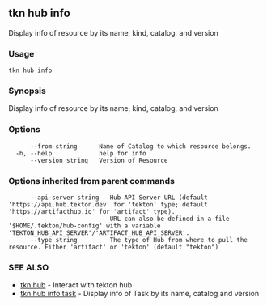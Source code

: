 ## tkn hub info

Display info of resource by its name, kind, catalog, and version

### Usage

```
tkn hub info
```

### Synopsis

Display info of resource by its name, kind, catalog, and version

### Options

```
      --from string      Name of Catalog to which resource belongs.
  -h, --help             help for info
      --version string   Version of Resource
```

### Options inherited from parent commands

```
      --api-server string   Hub API Server URL (default 'https://api.hub.tekton.dev' for 'tekton' type; default 'https://artifacthub.io' for 'artifact' type).
                            URL can also be defined in a file '$HOME/.tekton/hub-config' with a variable 'TEKTON_HUB_API_SERVER'/'ARTIFACT_HUB_API_SERVER'.
      --type string         The type of Hub from where to pull the resource. Either 'artifact' or 'tekton' (default "tekton")
```

### SEE ALSO

* [tkn hub](tkn_hub.md)	 - Interact with tekton hub
* [tkn hub info task](tkn_hub_info_task.md)	 - Display info of Task by its name, catalog and version

